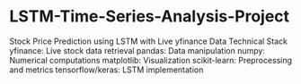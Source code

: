 # LSTM-Time-Series-Analysis-Project
 Stock Price Prediction using LSTM with Live yfinance Data Technical Stack yfinance: Live stock data retrieval pandas: Data manipulation numpy: Numerical computations matplotlib: Visualization scikit-learn: Preprocessing and metrics tensorflow/keras: LSTM implementation
